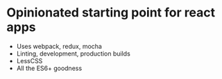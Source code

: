 # Opinionated starting point for react apps

- Uses webpack, redux, mocha
- Linting, development, production builds
- LessCSS
- All the ES6+ goodness
